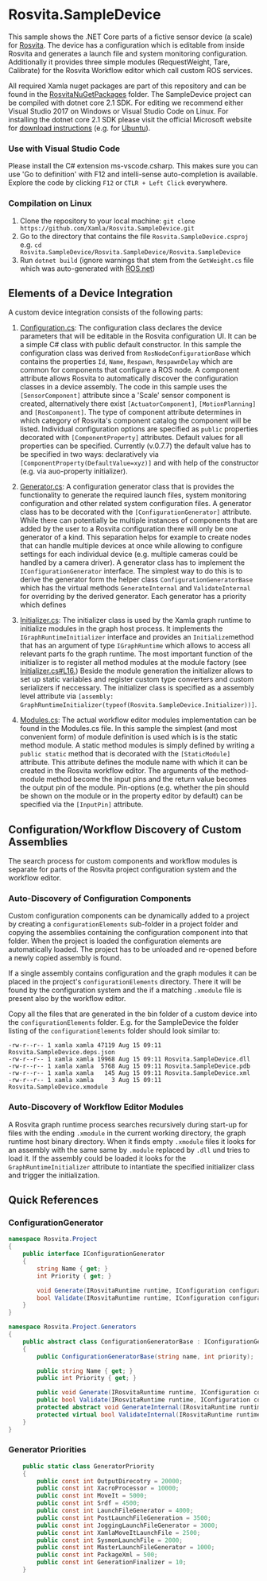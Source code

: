 # Rosvita.SampleDevice

This sample shows the .NET Core parts of a fictive sensor device (a scale) for [Rosvita](http://www.rosvita.com/).
The device has a configuration which is editable from inside Rosvita and generates a launch file and system
monitoring configuration. Additionally it provides three simple modules (RequestWeight, Tare, Calibrate) for
the Rosvita Workflow editor which call custom ROS services.

All required Xamla nuget packages are part of this repository and can be found in the
[RosvitaNuGetPackages](https://github.com/Xamla/Rosvita.SampleDevice/tree/master/RosvitaNuGetPackages) folder.
The SampleDevice project can be compiled with dotnet core 2.1 SDK. For editing we recommend either Visual Studio
2017 on Windows or Visual Studio Code on Linux. For installing the dotnet core 2.1 SDK please visit the
official Microsoft website for [download instructions](https://www.microsoft.com/net/download/dotnet-core/2.1)
(e.g. for [Ubuntu](https://www.microsoft.com/net/download/linux-package-manager/ubuntu16-04/sdk-2.1.300)).

### Use with Visual Studio Code

Please install the C# extension ms-vscode.csharp. This makes sure you can use 'Go to definition' with
F12 and intelli-sense auto-completion is available. Explore the code by clicking `F12` or `CTLR + Left Click` everywhere.

### Compilation on Linux

1. Clone the repository to your local machine: `git clone https://github.com/Xamla/Rosvita.SampleDevice.git`
2. Go to the directory that contains the file `Rosvita.SampleDevice.csproj` e.g. `cd Rosvita.SampleDevice/Rosvita.SampleDevice/Rosvita.SampleDevice`
3. Run `dotnet build` (ignore warnings that stem from the `GetWeight.cs` file which was auto-generated with [ROS.net](https://github.com/xamla/ros.net))

## Elements of a Device Integration

A custom device integration consists of the following parts:

1. [Configuration.cs](https://github.com/Xamla/Rosvita.SampleDevice/blob/master/Rosvita.SampleDevice/Rosvita.SampleDevice/Configuration.cs):
   The configuration class declares the device parameters that will be editable in the Rosvita configuration UI.
   It can be a simple C# class with public default constructor. In this sample the configuration class was derived from
   `RosNodeConfigurationBase` which contains the properties `Id`, `Name`, `Respawn`, `RespawnDelay` which are common for
   components that configure a ROS node. A component attribute allows Rosvita to automatically discover the configuration
   classes in a device assembly. The code in this sample uses the `[SensorComponent]` attribute since a 'Scale' sensor
   component is created, alternatively there exist `[ActuatorComponent]`, `[MotionPlanning]` and `[RosComponent]`. The
   type of component attribute determines in which category of Rosvita's component catalog the component will be listed.
   Individual configuration options are specified as `public` properties decorated with `[ComponentProperty]` attributes.
   Default values for all properties can be specified. Currently (v.0.7.7) the default value has to be specified in two ways:
   declaratively via `[ComponentProperty(DefaultValue=xyz)]` and with help of the constructor (e.g. via auo-property
   initializer).

2. [Generator.cs](https://github.com/Xamla/Rosvita.SampleDevice/blob/master/Rosvita.SampleDevice/Rosvita.SampleDevice/Generator.cs):
   A configuration generator class that is provides the functionality to generate the required launch files, system
   monitoring configuration and other related system configuration files. A generator class has to be decorated with
   the `[ConfigurationGenerator]` attribute. While there can potentially be multiple instances of components that are
   added by the user to a Rosvita configuration there will only be one generator of a kind. This separation helps for
   example to create nodes that can handle multiple devices at once while allowing to configure settings for each
   individual device (e.g. multiple cameras could be handled by a camera driver). A generator class has to implement
   the `IConfigurationGenerator` interface. The simplest way to do this is to derive the generator form the helper class
   `ConfigurationGeneratorBase` which has the virtual methods `GenerateInternal` and `ValidateInternal` for overriding by
   the derived generator. Each generator has a priority which defines

3. [Initializer.cs](https://github.com/Xamla/Rosvita.SampleDevice/blob/master/Rosvita.SampleDevice/Rosvita.SampleDevice/Initializer.cs):
   The initializer class is used by the Xamla graph runtime to initialize modules in the graph host process. It implements
   the `IGraphRuntimeInitializer` interface and provides an `Initialize`method that has an argument of type `IGraphRuntime`
   which allows to access all relevant parts fo the graph runtime. The most important function of the initializer is to
   register all method modules at the module factory (see
   [Initializer.cs#L16.](https://github.com/Xamla/Rosvita.SampleDevice/blob/master/Rosvita.SampleDevice/Rosvita.SampleDevice/Initializer.cs#L16.))
   Beside the module generation the initializer allows to set up static variables and register custom type converters and
   custom serializers if neccessary. The initializer class is specified as a assembly level attribute via `[assembly: GraphRuntimeInitializer(typeof(Rosvita.SampleDevice.Initializer))]`.

4. [Modules.cs](https://github.com/Xamla/Rosvita.SampleDevice/blob/master/Rosvita.SampleDevice/Rosvita.SampleDevice/Modules.cs):
   The actual workflow editor modules implementation can be found in the Modules.cs file. In this sample the simplest (and
   most convenient form) of module definition is used which is is the static method module. A static method modules is simply
   defined by writing a `public static` method that is decorated with the `[StaticModule]` attribute. This attribute defines
   the module name with which it can be created in the Rosvita workflow editor.
   The arguments of the method-module method become the input pins and the return value becomes the output pin of the module.
   Pin-options (e.g. whether the pin should be shown on the module or in the property editor by default) can be specified via the `[InputPin]` attribute.

## Configuration/Workflow Discovery of Custom Assemblies

The search process for custom components and workflow modules is separate for parts of the Rosvita project configuration
system and the workflow editor.

### Auto-Discovery of Configuration Components

Custom configuration components can be dynamically added to a project by creating a `configurationElements` sub-folder in a
project folder and copying the assemblies containing the configuration component into that folder. When the project is
loaded the configuration elements are automatically loaded. The project has to be unloaded and re-opened before a newly
copied assembly is found.

If a single assembly contains configuration and the graph modules it can be placed in the project's
`configurationElements` directory. There it will be found by the configuration system and the if a matching `.xmodule`
file is present also by the workflow editor.

Copy all the files that are generated in the bin folder of a custom device into the `configurationElements` folder.
E.g. for the SampleDevice the folder listing of the `configurationElements` folder should look similar to:

```
-rw-r--r-- 1 xamla xamla 47119 Aug 15 09:11 Rosvita.SampleDevice.deps.json
-rw-r--r-- 1 xamla xamla 19968 Aug 15 09:11 Rosvita.SampleDevice.dll
-rw-r--r-- 1 xamla xamla  5768 Aug 15 09:11 Rosvita.SampleDevice.pdb
-rw-r--r-- 1 xamla xamla   145 Aug 15 09:11 Rosvita.SampleDevice.xml
-rw-r--r-- 1 xamla xamla     3 Aug 15 09:11 Rosvita.SampleDevice.xmodule
```

### Auto-Discovery of Workflow Editor Modules

A Rosvita graph runtime process searches recursively during start-up for files with the ending `.xmodule` in the current working directory, the graph runtime host binary directory. When it finds empty `.xmodule` files it looks for an assembly with the
same same by `.module` replaced by `.dll` und tries to load it. If the assembly could be loaded it looks for the `GraphRuntimeInitializer` attribute to intantiate the specified initializer class and trigger the initialization.

## Quick References

### ConfigurationGenerator

```csharp
namespace Rosvita.Project
{
    public interface IConfigurationGenerator
    {
        string Name { get; }
        int Priority { get; }

        void Generate(IRosvitaRuntime runtime, IConfiguration configuration, IGeneratorContext context, IGeneratorMessageCollection output);
        bool Validate(IRosvitaRuntime runtime, IConfiguration configuration, IGeneratorContext context, IGeneratorMessageCollection output);
    }
}
```

```csharp
namespace Rosvita.Project.Generators
{
    public abstract class ConfigurationGeneratorBase : IConfigurationGenerator
    {
        public ConfigurationGeneratorBase(string name, int priority);

        public string Name { get; }
        public int Priority { get; }

        public void Generate(IRosvitaRuntime runtime, IConfiguration configuration, IGeneratorContext context, IGeneratorMessageCollection output);
        public bool Validate(IRosvitaRuntime runtime, IConfiguration configuration, IGeneratorContext context, IGeneratorMessageCollection output);
        protected abstract void GenerateInternal(IRosvitaRuntime runtime, IConfiguration configuration, IGeneratorContext context, IGeneratorMessageCollection messages);
        protected virtual bool ValidateInternal(IRosvitaRuntime runtime, IConfiguration configuration, IGeneratorContext context, IGeneratorMessageCollection messages);
    }
}
```

### Generator Priorities

```csharp
    public static class GeneratorPriority
    {
        public const int OutputDirecotry = 20000;
        public const int XacroProcessor = 10000;
        public const int MoveIt = 5000;
        public const int Srdf = 4500;
        public const int LaunchFileGenerator = 4000;
        public const int PostLaunchFileGeneration = 3500;
        public const int JoggingLaunchFileGenerator = 3000;
        public const int XamlaMoveItLaunchFile = 2500;
        public const int SysmonLaunchFile = 2000;
        public const int MasterLaunchFileGenerator = 1000;
        public const int PackageXml = 500;
        public const int GenerationFinalizer = 10;
    }
```
